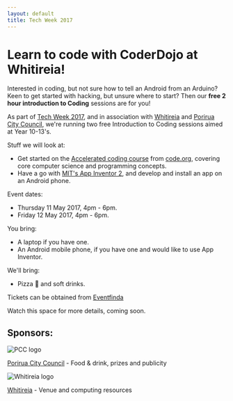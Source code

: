 ```yaml
---
layout: default
title: Tech Week 2017
---
```


# Learn to code with CoderDojo at Whitireia!  

Interested in coding, but not sure how to tell an Android from an Arduino? Keen to get started with hacking, but unsure where to start? Then our **free 2 hour introduction to Coding** sessions are for you!

As part of [Tech Week 2017](http://techweek.co.nz/), and in association with [Whitireia](http://www.whitireia.ac.nz/Pages/home.aspx) and [Porirua City Council](http://pcc.govt.nz/), we're running two free Introduction to Coding sessions aimed at Year 10-13's.

Stuff we will look at:

- Get started on the [Accelerated coding course](https://studio.code.org/s/20-hour) from [code.org](https://code.org), covering core computer science and programming concepts.
- Have a go with [MIT's App Inventor 2](http://appinventor.mit.edu/explore/ai2/beginner-videos.html), and develop and install an app on an Android phone.

Event dates:

- Thursday 11 May 2017, 4pm - 6pm.
- Friday 12 May 2017, 4pm - 6pm.

You bring:

- A laptop if you have one.
- An Android mobile phone, if you have one and would like to use App Inventor.

We'll bring:

- Pizza :pizza: and soft drinks.

Tickets can be obtained from [Eventfinda](https://www.eventfinda.co.nz/2017/introduction-to-coding-with-coderdojo-at-whitireia/porirua-mana)

Watch this space for more details, coming soon.

## Sponsors:

![PCC logo](http://www.pcc.govt.nz/images/website/pcc-logo.jpg)

[Porirua City Council](http://pcc.govt.nz/) - Food & drink, prizes and publicity

![Whitireia logo](http://whitireia.ac.nz/_layouts/whitireiaresources/core/images/logo.png)

[Whitireia](http://www.whitireia.ac.nz/Pages/home.aspx) - Venue and computing resources
